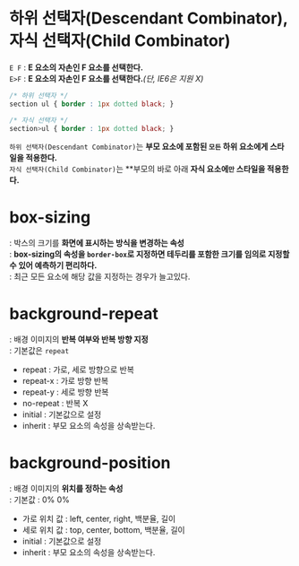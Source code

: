 # 하위 선택자(Descendant Combinator), 자식 선택자(Child Combinator)
`E F` : **E 요소의 자손인 F 요소를 선택한다.**  
`E>F` : **E 요소의 자손인 F 요소를 선택한다.***(단, IE6은 지원 X)*  

```css
/* 하위 선택자 */
section ul { border : 1px dotted black; }

/* 자식 선택자 */ 
section>ul { border : 1px dotted black; }
```
`하위 선택자(Descendant Combinator)`는 **부모 요소에 포함된 `모든` 하위 요소에게 스타일을 적용한다.**  
`자식 선택자(Child Combinator)`는 **부모의 바로 아래 **자식 요소에`만` 스타일을 적용한다.**  

# box-sizing
 : 박스의 크기를 **화면에 표시하는 방식을 변경하는 속성**  
 : **box-sizing의 속성을 `border-box`로 지정하면 테두리를 포함한 크기를 임의로 지정할 수 있어 예측하기 편리하다.**  
 : 최근 모든 요소에 해당 값을 지정하는 경우가 늘고있다. 

# background-repeat
 : 배경 이미지의 **반복 여부와 반복 방향 지정**  
 : 기본값은 `repeat`  
- repeat : 가로, 세로 방향으로 반복  
- repeat-x : 가로 방향 반복  
- repeat-y : 세로 방향 반복  
- no-repeat : 반복 X  
- initial : 기본값으로 설정  
- inherit : 부모 요소의 속성을 상속받는다.  

# background-position
 : 배경 이미지의 **위치를 정하는 속성**  
 : 기본값 : 0% 0%  
- 가로 위치 값 : left, center, right, 백분율, 길이  
- 세로 위치 값 : top, center, bottom, 백분율, 길이  
- initial : 기본값으로 설정  
- inherit : 부모 요소의 속성을 상속받는다.  
